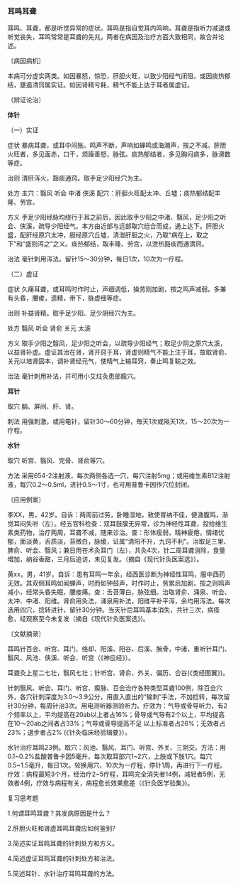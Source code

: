 ### 耳鸣耳聋

耳鸣、耳聋，都是听觉异常的症状。耳鸣是指自觉耳内鸣响，耳聋是指听力减退或听觉丧失，耳鸣常常是耳聋的先兆，两者在病因及治疗方面大致相同，故合并论述。

〔病因病机〕

本病可分虚实两类。如因暴怒，惊恐，肝胆火旺，以致少阳经气闭阻，或因痰热郁结，壅遏清窍属实证。如因肾精亏耗，精气不能上达于耳者属虚证。

〔辨证论治〕

**体针**

（一）实证

症状  暴病耳聋，或耳中闷胀。鸣声不断，声响如蝉鸣或海潮声，按之不减。肝胆火旺者，多见面赤，口干，烦躁善怒，脉弦。痰热郁结者，多见胸闷痰多，脉滑数等症。

治则  清肝泻火，豁痰通窍。取手足少阳经穴为主。

处方  主穴：翳风  听会  中渚  侠溪  配穴：肝胆火旺配太冲、丘墟；痰热郁结配丰隆、劳宫。

方义  手足少阳经脉均绕行于耳之前后，因此取手少阳之中渚、翳风，足少阳之听会、侠溪，疏导少阳经气。本方由近部与远部取穴组合而成，通上达下。肝胆火盛，配肝经原穴太冲，胆经原穴丘墟，清泄肝胆之火，乃取“病在上，取之下”和“盛则泻之”之义。痰热郁结，取丰隆、劳宫，以泄热豁痰而通清窍。

治法  毫针刺用泻法。留针15〜30分钟，每日1次，10次为一疗程。

（二）虚证

症状  久痛耳聋，或耳鸣时作时止，声细调低，操劳则加剧，按之鸣声减弱。多兼有头昏，腰痠，遗精，带下，脉虚细等症。

治则  补益肾精。取手足少阳、足少阴经穴为主。

处方  翳风  听会  肾俞  关元  太溪

方义  取手少阳之翳风，足少阳之听会，以疏导少阳经气；取足少阴之原穴太溪，以益肾补虚。虚证其治在肾，肾开窍于耳，肾虚则精气不能上注于耳，故取肾俞、关元以培肾固本，调补肾经元气，使精气上输耳窍，奏止鸣复聪之效。

治法  毫针刺用补法，并可用小艾炷灸患部腧穴。

**耳针**

取穴  脑、屏间、肝、肾。

刺法  用强刺激，或用电针，留针30〜60分钟，毎天1次或隔天1次，15〜20次为一疗程。

**水针**

取穴  听宫、翳风、完骨、肾俞等穴。

方法  采用654-2注射液，每次两侧各选一穴，每穴注射5mg；或用维生素B12注射液，每穴0.2〜0.5ml，进针0.5〜1寸，也可用普鲁卡因作穴位封闭。

〔应用例案〕

李XX，男，42岁。自诉：两周前过劳，卧睡湿地，致使胃纳不佳，便溏腹鸣，渐觉耳闷失听（左）。经五官科检查：双耳鼓膜无异常，诊为神经性耳聋，投给维生素类药物，治疗两周，耳聋不减，随来诊治。查：形体瘦弱，精神疲倦，情绪忧郁，面淡黄，舌质淡，苔微白，脉缓，证属“清阳不升，九窍不利”。治取足三里、脾俞、听会、翳风；兼日用苍术灸耳门（左），共灸4次，针二周耳聋消除，食量增加，纳谷香甜，三月后追访，未见复发。（摘自《现代针灸医案选》）。

黄xx，男，41岁。自诉：患有耳鸣一年余，经西医诊断为神经性耳鸣，服中西药无效。其双侧耳鸣如闻蝉声，时而如钟鼓声，时作时止，劳累后加剧，按之则鸣声减小，经常头昏失眠，腰痠痛。查：舌苔薄白，脉弦细。治取肾俞、涌泉、听会、太冲、中渚、阳维。肾俞用灸法，涌泉用补法，阳维平补平泻，余均用泻法。每次选用四穴，捻转进针，留针30分钟。当天针后耳鸣基本消失，共针三次，病痊愈，经观察至今未复发（摘自《现代针灸医案选》)。

〔文献摘录〕

耳鸣针百会、听宫、耳门、络却、阳溪、阳谷、后溪、腕骨，中渚，重听针耳门、翳风、风池、侠溪、听会、听宫（《神应经》）。

耳聋灸上星二七壮，翳风七壮；针听宫、肾俞、外关、偏历、合谷(《类经图翼》)。

针刺翳风、听会、耳门、听宫、瘈脉、百会治疗各种类型耳聋100例，除百会穴外，各穴针刺深度为3.0〜3.9公分，用直入直出的“输刺”手法，不加捻转，每次留针30分钟，每周针治3次。用电测听器测验听力。疗效为：气导或骨导听力，有2个频率以上，平均提高在20ab以上者占16%；骨导或气导有2个以上，平均提高在10〜20ab之间者占33%；气导或骨导提高不足 以上标准者占26%；无效者占23%；退步者占2% (《针灸临床经验辑要》）。

水针治疗耳鸣23例。取穴：风池、翳风、耳门、听宫、外关、三阴交。方法：用0.1~0.2%盐酸普鲁卡因5毫升，每次取耳部穴1~2穴，上肢或下肢1穴。每穴0.5~1.5毫升，每日1次。轮换用穴，10次为一疗程，停针1周，再进行下一疗程。疗效：病程最短3个月，经治疗2~5疗程，耳鸣完全消失者14例，减轻者5例，无效者4例，疗效与病程有关，病程愈长效果愈差（《针灸医学验集》)。

复习思考题

1.何谓耳鸣耳聋？其发病原因是什么？	

2.肝胆火旺和肾虚耳鸣耳聋应如何鉴别?

3.简述实证耳鸣耳聋的针刺处方和方义。

4.简述虚证耳鸣耳聋的针刺处方和治法。

5.简述耳针、水针治疗耳鸣耳聋的方法。
